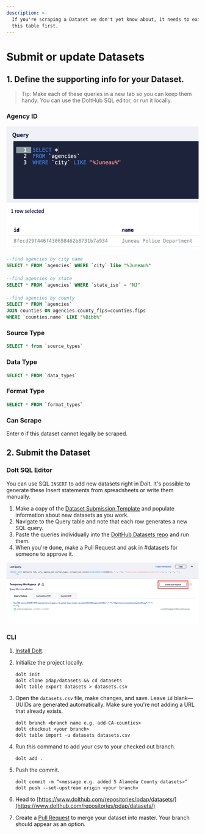 ```yaml
---
description: >-
  If you're scraping a Dataset we don't yet know about, it needs to exist in
  this table first.
---
```


# Submit or update Datasets

## 1. Define the supporting info for your Dataset.

> Tip: Make each of these queries in a new tab so you can keep them handy. You can use the DoltHub SQL editor, or run it locally.

### Agency ID

![](../../../.gitbook/assets/screen-shot-2021-05-01-at-12.39.30-pm.png)

```sql
--find agencies by city name
SELECT * FROM `agencies` WHERE `city` like "%Juneau%"

--find agencies by state
SELECT * FROM `agencies` WHERE `state_iso` = "NJ"

--find agencies by county
SELECT * FROM `agencies`
JOIN counties ON agencies.county_fips=counties.fips
WHERE `counties.name` LIKE "%Bibb%"
```

### Source Type

```sql
SELECT * from `source_types`
```

### Data Type

```sql
SELECT * FROM `data_types`
```

### Format Type

```sql
SELECT * FROM `format_types`
```

### Can Scrape

Enter `0` if this dataset cannot legally be scraped.

## 2. Submit the Dataset

### Dolt SQL Editor

You can use SQL `INSERT` to add new datasets right in Dolt. It's possible to generate these Insert statements from spreadsheets or write them manually.

1. Make a copy of the [Dataset Submission Template](https://docs.google.com/spreadsheets/d/1qh-6pb6KoIFSQ9qyyzd_bZIOosD74Sg21VPjbOQ5j3g/edit#gid=494854000) and populate information about new datasets as you work.
2. Navigate to the Query table and note that each row generates a new SQL query.
3. Paste the queries individually into the [DoltHub Datasets repo](https://www.dolthub.com/repositories/pdap/datasets) and run them.
4. When you're done, make a Pull Request and ask in \#datasets for someone to approve it.

![](../../../.gitbook/assets/screen-shot-2021-05-02-at-12.10.13-am.png)

### CLI

1. [Install Dolt](https://docs.dolthub.com/getting-started/installation).
2. Initialize the project locally.

   ```text
   dolt init
   dolt clone pdap/datasets && cd datasets
   dolt table export datasets > datasets.csv
   ```

3. Open the `datasets.csv` file, make changes, and save. Leave `id` blank—UUIDs are generated automatically. Make sure you're not adding a URL that already exists.

   ```text
   dolt branch <branch name e.g. add-CA-counties>
   dolt checkout <your branch>
   dolt table import -u datasets datasets.csv
   ```

4. Run this command to add your csv to your checked out branch.

   ```text
   dolt add .
   ```

5. Push the commit.

   ```text
   dolt commit -m “<message e.g. added 5 Alameda County datasets>”
   dolt push --set-upstream origin <your branch>
   ```

6. Head to [https://www.dolthub.com/repositories/pdap/datasets/](https://www.dolthub.com/repositories/pdap/datasets/)
7. Create a [Pull Request](https://docs.dolthub.com/dolthub/getting-started#pull-requests) to merge your dataset into master. Your branch should appear as an option.

